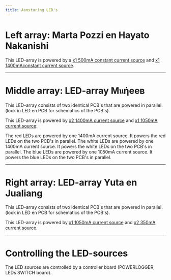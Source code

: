 ```yaml
---
title: Aansturing LED's
---
```


# Left array: Marta Pozzi en Hayato Nakanishi

This LED-array is powered by a [x1 500mA constant current source](https://www.mouser.be/ProductDetail/RECOM-Power/RACT12-500?qs=gt1LBUVyoHnLAK5OjzGrww%3D%3D) and [x1 1400mAconstant current source](https://www.mouser.be/ProductDetail/MEAN-WELL/PCD-25-1400B?qs=%2F%2Bo%2FYLy8OFqnTDCUJjd14g%3D%3D).



---

# Middle array: LED-array M𝔲ήeeв
This LED-array consists of two identical PCB's that are powered in parallel. (look in LED en PCB for schematics of the PCB's).

This LED-array is powered by [x2 1400mA current source](https://www.mouser.be/ProductDetail/MEAN-WELL/LPC-60-1400?qs=O2yOKspD61Aj4Vv%2BmwlI7Q%3D%3D) and [x1 1050mA current source](https://www.mouser.be/ProductDetail/MEAN-WELL/LPC-60-1050?qs=O2yOKspD61CwHxEZesuS%2Fw%3D%3D):

The red LEDs are powered by one 1400mA current source. It powers the red LEDs on the two PCB's in parallel.
The white LEDs are powered by one 1400mA current source. It powers the white LEDs on the two PCB's in parallel.
The blue LEDs are powered by one 1050mA current source. It powers the blue LEDs on the two PCB's in parallel.

---



# Right array: LED-array Yuta en Jualiang
This LED-array consists of two identical PCB's that are powered in parallel. (look in LED en PCB for schematics of the PCB's).

This LED-array is powered by [x1 1050mA current source](https://www.mouser.be/ProductDetail/MEAN-WELL/LPC-60-1050?qs=O2yOKspD61CwHxEZesuS%2Fw%3D%3D) and [x2 350mA current source](https://www.mouser.be/ProductDetail/MEAN-WELL/APC-12-350?qs=DNaZHaGatO0h%2FjPDgBoC1g%3D%3D).

---

# Controlling the LED-sources
The LED sources are controlled by a controller board (POWERLOGGER, LEDs SWITCH board).